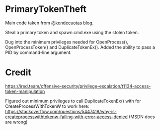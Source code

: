 # PrimaryTokenTheft
Main code taken from [@kondecuotas](https://twitter.com/kondencuotas) [blog](https://ired.team/).

Steal a primary token and spawn cmd.exe using the stolen token.

Dug into the minimum privileges needed for OpenProcess(), OpenProcessToken() and DuplicateTokenEx(). Added the ability to pass a PID by command-line argument.

# Credit 
https://ired.team/offensive-security/privilege-escalation/t1134-access-token-manipulation

Figured out minimum privileges to call DuplicateTokenEx() with for CreateProcessWithTokenW to work here: https://stackoverflow.com/questions/5447418/why-is-createprocesswithtokenw-failing-with-error-access-denied (MSDN docs are wrong)
